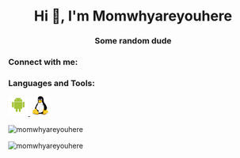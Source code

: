 <h1 align="center">Hi 👋, I'm Momwhyareyouhere</h1>
<h3 align="center">Some random dude</h3>

<h3 align="left">Connect with me:</h3>
<p align="left">
</p>

<h3 align="left">Languages and Tools:</h3>
<p align="left"> <a href="https://developer.android.com" target="_blank" rel="noreferrer"> <img src="https://raw.githubusercontent.com/devicons/devicon/master/icons/android/android-original-wordmark.svg" alt="android" width="40" height="40"/> </a> <a href="https://www.linux.org/" target="_blank" rel="noreferrer"> <img src="https://raw.githubusercontent.com/devicons/devicon/master/icons/linux/linux-original.svg" alt="linux" width="40" height="40"/> </a> </p>

<p><img align="center" src="https://github-readme-stats.vercel.app/api/top-langs?username=momwhyareyouhere&show_icons=true&locale=en&layout=compact" alt="momwhyareyouhere" /></p>

<p><img align="center" src="https://github-readme-streak-stats.herokuapp.com/?user=momwhyareyouhere&" alt="momwhyareyouhere" /></p>
